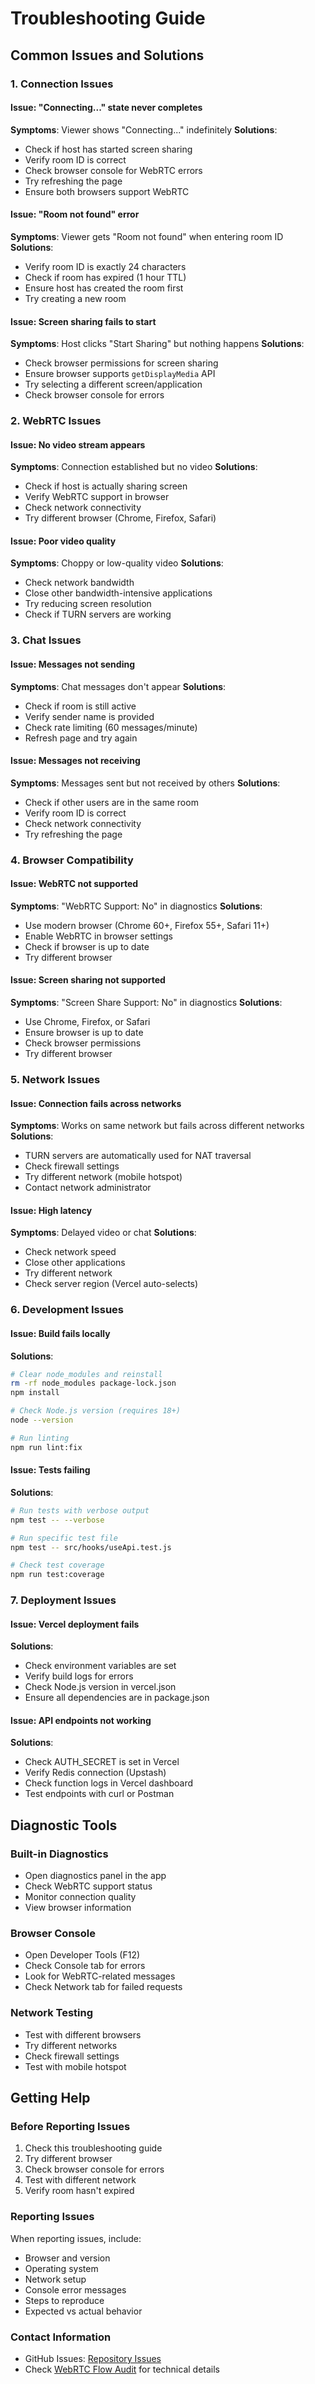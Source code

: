 # Troubleshooting Guide

## Common Issues and Solutions

### 1. Connection Issues

#### Issue: "Connecting..." state never completes

**Symptoms**: Viewer shows "Connecting..." indefinitely
**Solutions**:

- Check if host has started screen sharing
- Verify room ID is correct
- Check browser console for WebRTC errors
- Try refreshing the page
- Ensure both browsers support WebRTC

#### Issue: "Room not found" error

**Symptoms**: Viewer gets "Room not found" when entering room ID
**Solutions**:

- Verify room ID is exactly 24 characters
- Check if room has expired (1 hour TTL)
- Ensure host has created the room first
- Try creating a new room

#### Issue: Screen sharing fails to start

**Symptoms**: Host clicks "Start Sharing" but nothing happens
**Solutions**:

- Check browser permissions for screen sharing
- Ensure browser supports `getDisplayMedia` API
- Try selecting a different screen/application
- Check browser console for errors

### 2. WebRTC Issues

#### Issue: No video stream appears

**Symptoms**: Connection established but no video
**Solutions**:

- Check if host is actually sharing screen
- Verify WebRTC support in browser
- Check network connectivity
- Try different browser (Chrome, Firefox, Safari)

#### Issue: Poor video quality

**Symptoms**: Choppy or low-quality video
**Solutions**:

- Check network bandwidth
- Close other bandwidth-intensive applications
- Try reducing screen resolution
- Check if TURN servers are working

### 3. Chat Issues

#### Issue: Messages not sending

**Symptoms**: Chat messages don't appear
**Solutions**:

- Check if room is still active
- Verify sender name is provided
- Check rate limiting (60 messages/minute)
- Refresh page and try again

#### Issue: Messages not receiving

**Symptoms**: Messages sent but not received by others
**Solutions**:

- Check if other users are in the same room
- Verify room ID is correct
- Check network connectivity
- Try refreshing the page

### 4. Browser Compatibility

#### Issue: WebRTC not supported

**Symptoms**: "WebRTC Support: No" in diagnostics
**Solutions**:

- Use modern browser (Chrome 60+, Firefox 55+, Safari 11+)
- Enable WebRTC in browser settings
- Check if browser is up to date
- Try different browser

#### Issue: Screen sharing not supported

**Symptoms**: "Screen Share Support: No" in diagnostics
**Solutions**:

- Use Chrome, Firefox, or Safari
- Ensure browser is up to date
- Check browser permissions
- Try different browser

### 5. Network Issues

#### Issue: Connection fails across networks

**Symptoms**: Works on same network but fails across different networks
**Solutions**:

- TURN servers are automatically used for NAT traversal
- Check firewall settings
- Try different network (mobile hotspot)
- Contact network administrator

#### Issue: High latency

**Symptoms**: Delayed video or chat
**Solutions**:

- Check network speed
- Close other applications
- Try different network
- Check server region (Vercel auto-selects)

### 6. Development Issues

#### Issue: Build fails locally

**Solutions**:

```bash
# Clear node_modules and reinstall
rm -rf node_modules package-lock.json
npm install

# Check Node.js version (requires 18+)
node --version

# Run linting
npm run lint:fix
```

#### Issue: Tests failing

**Solutions**:

```bash
# Run tests with verbose output
npm test -- --verbose

# Run specific test file
npm test -- src/hooks/useApi.test.js

# Check test coverage
npm run test:coverage
```

### 7. Deployment Issues

#### Issue: Vercel deployment fails

**Solutions**:

- Check environment variables are set
- Verify build logs for errors
- Check Node.js version in vercel.json
- Ensure all dependencies are in package.json

#### Issue: API endpoints not working

**Solutions**:

- Check AUTH_SECRET is set in Vercel
- Verify Redis connection (Upstash)
- Check function logs in Vercel dashboard
- Test endpoints with curl or Postman

## Diagnostic Tools

### Built-in Diagnostics

- Open diagnostics panel in the app
- Check WebRTC support status
- Monitor connection quality
- View browser information

### Browser Console

- Open Developer Tools (F12)
- Check Console tab for errors
- Look for WebRTC-related messages
- Check Network tab for failed requests

### Network Testing

- Test with different browsers
- Try different networks
- Check firewall settings
- Test with mobile hotspot

## Getting Help

### Before Reporting Issues

1. Check this troubleshooting guide
2. Try different browser
3. Check browser console for errors
4. Test with different network
5. Verify room hasn't expired

### Reporting Issues

When reporting issues, include:

- Browser and version
- Operating system
- Network setup
- Console error messages
- Steps to reproduce
- Expected vs actual behavior

### Contact Information

- GitHub Issues: [Repository Issues](https://github.com/Mintwhirl/StupidSimpleScreenShare/issues)
- Check [WebRTC Flow Audit](WEBRTC_FLOW_AUDIT.md) for technical details
